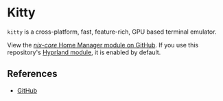 # Kitty

`kitty` is a cross-platform, fast, feature-rich, GPU based terminal emulator.

View the [*nix-core* Home Manager module on GitHub](https://github.com/sid115/nix-core/tree/master/modules/home/kitty).
If you use this repository's [Hyprland module](./hyprland.md), it is enabled by default.

## References

- [GitHub](https://github.com/kovidgoyal/kitty)
